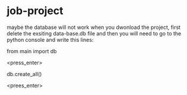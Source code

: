 # job-project
maybe the database will not work when you dwonload the project, first delete the exsiting data-base.db file and then
you will need to go to the python console and write this lines:

from main import db

<press_enter>

db.create_all()

<prees_enter>
